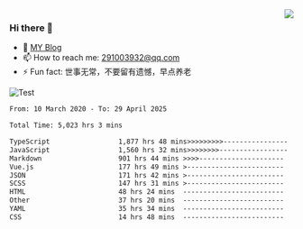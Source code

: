 <img align='right' src='https://github-readme-stats.vercel.app/api?username=niaogege&show_icons=true&theme=radical'/>

### Hi there 👋

- 🌱 [MY Blog](https://bythewayer.com/)
- 📫 How to reach me: 291003932@qq.com
- ⚡ Fun fact:  世事无常，不要留有遗憾，早点养老

![Test](https://github-readme-stats.vercel.app/api/top-langs/?username=niaogege&layout=compact)

<!--START_SECTION:waka-->

```txt
From: 10 March 2020 - To: 29 April 2025

Total Time: 5,023 hrs 3 mins

TypeScript                 1,877 hrs 48 mins>>>>>>>>>----------------   37.38 %
JavaScript                 1,560 hrs 32 mins>>>>>>>>-----------------   31.07 %
Markdown                   901 hrs 44 mins >>>>---------------------   17.95 %
Vue.js                     177 hrs 49 mins >------------------------   03.54 %
JSON                       171 hrs 42 mins >------------------------   03.42 %
SCSS                       147 hrs 31 mins >------------------------   02.94 %
HTML                       48 hrs 24 mins  -------------------------   00.96 %
Other                      37 hrs 20 mins  -------------------------   00.74 %
YAML                       35 hrs 34 mins  -------------------------   00.71 %
CSS                        14 hrs 48 mins  -------------------------   00.29 %
```

<!--END_SECTION:waka-->
